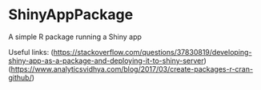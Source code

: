 # ShinyAppPackage

A simple R package running a Shiny app

Useful links:
(https://stackoverflow.com/questions/37830819/developing-shiny-app-as-a-package-and-deploying-it-to-shiny-server)
(https://www.analyticsvidhya.com/blog/2017/03/create-packages-r-cran-github/)

